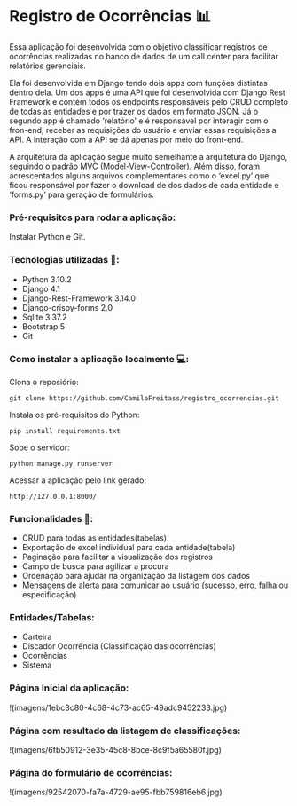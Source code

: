 # Registro de Ocorrências 📊
Essa aplicação foi desenvolvida com o objetivo classificar registros de ocorrências realizadas no banco de dados de um call center para facilitar relatórios gerenciais.

Ela foi desenvolvida em Django tendo dois apps com funções distintas dentro dela. Um dos apps é uma API que foi desenvolvida com Django Rest Framework e contém todos os endpoints responsáveis pelo CRUD completo de todas as entidades e por trazer os dados em formato JSON. Já o segundo app é chamado ‘relatório’ e é responsável por interagir com o fron-end, receber as requisições do usuário e enviar essas requisições a API.  A interação com a API se dá apenas por meio do front-end. 

A arquitetura da aplicação segue muito semelhante a arquitetura do Django, seguindo o padrão MVC (Model-View-Controller). Além disso, foram acrescentados alguns arquivos complementares como o ‘excel.py’ que ficou responsável por fazer o download de dos dados de cada entidade e ‘forms.py’ para geração de formulários. 

### Pré-requisitos para rodar a aplicação:

Instalar Python e Git.

### Tecnologias utilizadas 📲:
* Python 3.10.2
* Django 4.1
* Django-Rest-Framework 3.14.0
* Django-crispy-forms 2.0
* Sqlite 3.37.2
* Bootstrap 5
* Git

### Como instalar a aplicação localmente 💻:

Clona o reposiório:

```
git clone https://github.com/CamilaFreitass/registro_ocorrencias.git
```
Instala os pré-requisitos do Python:
```
pip install requirements.txt 
```
Sobe o servidor:
```
python manage.py runserver 
```
Acessar a aplicação pelo link gerado:
```
http://127.0.0.1:8000/
```

### Funcionalidades 🔀:
* CRUD para todas as entidades(tabelas)
* Exportação de excel individual para cada entidade(tabela)
* Paginação para facilitar a visualização dos registros
* Campo de busca para agilizar a procura
* Ordenação para ajudar na organização da listagem dos dados
* Mensagens de alerta para comunicar ao usuário (sucesso, erro, falha ou especificação) 

### Entidades/Tabelas:
* Carteira
* Discador Ocorrência (Classificação das ocorrências)
* Ocorrências 
* Sistema 

### Página Inicial da aplicação: 

!(imagens/1ebc3c80-4c68-4c73-ac65-49adc9452233.jpg)

### Página com resultado da listagem de classificações:

!(imagens/6fb50912-3e35-45c8-8bce-8c9f5a65580f.jpg)

### Página do formulário de ocorrências:

!(imagens/92542070-fa7a-4729-ae95-fbb759816eb6.jpg)

